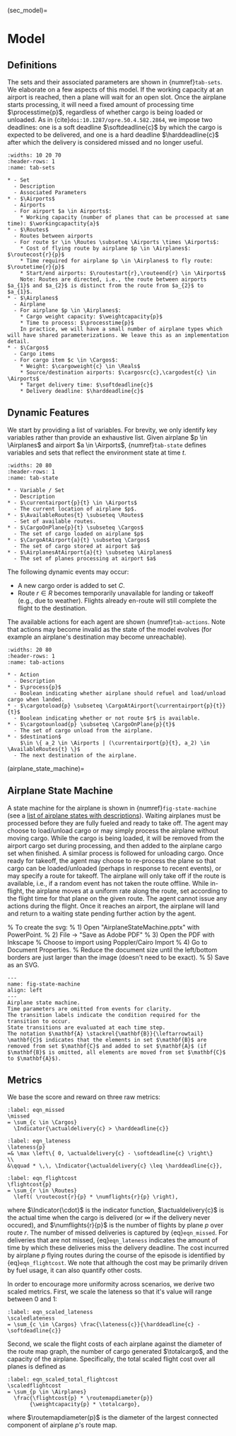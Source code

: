 (sec_model)=
# Model

## Definitions

The sets and their associated parameters are shown in {numref}`tab-sets`.
We elaborate on a few aspects of this model.
If the working capacity at an airport is reached, then a plane will wait for an open slot.
Once the airplane starts processing, it will need a fixed amount of processing time $\processtime{p}$, regardless of whether cargo is being loaded or unloaded.
As in {cite}`doi:10.1287/opre.50.4.582.2864`, we impose two deadlines: one is a soft deadline $\softdeadline{c}$ by which the cargo is expected to be delivered, and one is a hard deadline $\harddeadline{c}$ after which the delivery is considered missed and no longer useful.

```{list-table} Sets and parameters
:widths: 10 20 70
:header-rows: 1
:name: tab-sets

* - Set
  - Description
  - Associated Parameters
* - $\Airports$
  - Airports 
  - For airport $a \in Airports$:
    * Working capacity (number of planes that can be processed at same time): $\workingcapactity{a}$ 
* - $\Routes$
  - Routes between airports 
  - For route $r \in \Routes \subseteq \Airports \times \Airports$:
    * Cost of flying route by airplane $p \in \Airplanes$:  $\routecost{r}{p}$
    * Time required for airplane $p \in \Airplanes$ to fly route: $\routetime{r}{p}$
    * Start/end airports: $\routestart{r},\routeend{r} \in \Airports$
    Note: Routes are directed, i.e., the route between airports $a_{1}$ and $a_{2}$ is distinct from the route from $a_{2}$ to $a_{1}$.
* - $\Airplanes$
  - Airplane
  - For airplane $p \in \Airplanes$:
    * Cargo weight capacity: $\weightcapacity{p}$
    * Time to process: $\processtime{p}$
    In practice, we will have a small number of airplane types which will have shared parameterizations. We leave this as an implementation detail.
* - $\Cargos$
  - Cargo items
  - For cargo item $c \in \Cargos$:
    * Weight: $\cargoweight{c} \in \Reals$
    * Source/destination airports: $\cargosrc{c},\cargodest{c} \in \Airports$ 
    * Target delivery time: $\softdeadline{c}$
    * Delivery deadline: $\harddeadline{c}$
```

## Dynamic Features

We start by providing a list of variables.
For brevity, we only identify key variables rather than provide an exhaustive list.
Given airplane $p \in \Airplanes$ and airport $a \in \Airports$, {numref}`tab-state` defines variables and sets that reflect the environment state at time $t$.

```{list-table} State
:widths: 20 80
:header-rows: 1
:name: tab-state

* - Variable / Set
  - Description
* - $\currentairport{p}{t} \in \Airports$
  - The current location of airplane $p$.
* - $\AvailableRoutes{t} \subseteq \Routes$
  - Set of available routes.
* - $\CargoOnPlane{p}{t} \subseteq \Cargos$
  - The set of cargo loaded on airplane $p$
* - $\CargoAtAirport{a}{t} \subseteq \Cargos$
  - The set of cargo stored at airport $a$
* - $\AirplanesAtAirport{a}{t} \subseteq \Airplanes$
  - The set of planes processing at airport $a$
```

The following dynamic events may occur:
- A new cargo order is added to set $C$.
- Route $r \in R$ becomes temporarily unavailable for landing or takeoff (e.g., due to weather). Flights already en-route will still complete the flight to the destination.

The available actions for each agent are shown {numref}`tab-actions`.
Note that actions may become invalid as the state of the model evolves (for example an airplane's destination may become unreachable).

```{list-table} Actions for airplane $p \in \Airplanes$ at time $t$
:widths: 20 80
:header-rows: 1
:name: tab-actions

* - Action
  - Description
* - $\process{p}$
  - Boolean indicating whether airplane should refuel and load/unload cargo when landed.
* - $\cargotoload{p} \subseteq \CargoAtAirport{\currentairport{p}{t}}{t}$
  - Boolean indicating whether or not route $r$ is available.
* - $\cargotounload{p} \subseteq \CargoOnPlane{p}{t}$
  - The set of cargo unload from the airplane.
* - $destination$
    $\in \{ a_2 \in \Airports | (\currentairport{p}{t}, a_2) \in \AvailableRoutes{t} \}$
  - The next destination of the airplane.
```

(airplane_state_machine)=
## Airplane State Machine

A state machine for the airplane is shown in {numref}`fig-state-machine` (see a [list of airplane states with descriptions](Plane_States)).
Waiting airplanes must be processed before they are fully fueled and ready to take off.
The agent may choose to load/unload cargo or may simply process the airplane without moving cargo. While the cargo is being loaded, it will be removed from the airport cargo set during processing, and then added to the airplane cargo set when finished.
A similar process is followed for unloading cargo. Once ready for takeoff, the agent may choose to re-process the plane so that cargo can be loaded/unloaded (perhaps in response to recent events), or may specify a route for takeoff.
The airplane will only take off if the route is available, i.e., if a random event has not taken the route offline.
While in-flight, the airplane moves at a uniform rate along the route, set according to the flight time for that plane on the given route.
The agent cannot issue any actions during the flight. Once it reaches an airport, the airplane will land and return to a waiting state pending further action by the agent.

% To create the svg:
% 1) Open "AirplaneStateMachine.pptx" with PowerPoint.
% 2) File -> "Save as Adobe PDF"
% 3) Open the PDF with Inkscape
%    Choose to import using Poppler/Cairo Import
% 4) Go to Document Properties.
%    Reduce the document size until the left/bottom borders are just larger than the image (doesn't need to be exact).
% 5) Save as an SVG.
```{figure} AirplaneStateMachine.svg
---
name: fig-state-machine
align: left
---
Airplane state machine.
Time parameters are omitted from events for clarity.
The transition labels indicate the condition required for the transition to occur.
State transitions are evaluated at each time step.
The notation $\mathbf{A} \stackrel{\mathbf{B}}{\leftarrowtail} \mathbf{C}$ indicates that the elements in set $\mathbf{B}$ are removed from set $\mathbf{C}$ and added to set $\mathbf{A}$ (if $\mathbf{B}$ is omitted, all elements are moved from set $\mathbf{C}$ to $\mathbf{A}$).
```


## Metrics

We base the score and reward on three raw metrics:
```{math}
:label: eqn_missed
\missed
= \sum_{c \in \Cargos}
  \Indicator{\actualdelivery{c} > \harddeadline{c}}
```
```{math}
:label: eqn_lateness
\lateness{p}
=& \max \left\{ 0, \actualdelivery{c} - \softdeadline{c} \right\}
\\
&\qquad * \,\, \Indicator{\actualdelivery{c} \leq \harddeadline{c}},
```
```{math}
:label: eqn_flightcost
\flightcost{p}
= \sum_{r \in \Routes}
  \left( \routecost{r}{p} * \numflights{r}{p} \right),
```
where $\Indicator{\cdot}$ is the indicator function, $\actualdelivery{c}$ is the actual time when the cargo is delivered (or $\infty$ if the delivery never occured), and $\numflights{r}{p}$ is the number of flights by plane $p$ over route $r$.
The number of missed deliveries is captured by {eq}`eqn_missed`.
For deliveries that are not missed, {eq}`eqn_lateness` indicates the amount of time by which these deliveries miss the delivery deadline.
The cost incurred by airplane $p$ flying routes during the course of the episode is identified by {eq}`eqn_flightcost`.
We note that although the cost may be primarily driven by fuel usage, it can also quantify other costs.

In order to encourage more uniformity across scenarios, we derive two scaled metrics.
First, we scale the lateness so that it's value will range between 0 and 1:
```{math}
:label: eqn_scaled_lateness
\scaledlateness
= \sum_{c \in \Cargos} \frac{\lateness{c}}{\harddeadline{c} - \softdeadline{c}}
```
Second, we scale the flight costs of each airplane against the diameter of the route map graph, the number of cargo generated $\totalcargo$, and the capacity of the airplane.
Specifically, the total scaled flight cost over all planes is defined as
```{math}
:label: eqn_scaled_total_flightcost
\scaledflightcost
= \sum_{p \in \Airplanes}
  \frac{\flightcost{p} * \routemapdiameter{p}}
       {\weightcapacity{p} * \totalcargo},
```
where $\routemapdiameter{p}$ is the diameter of the largest connected component of airplane $p$'s route map.